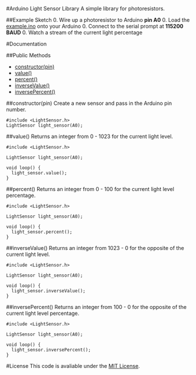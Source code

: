 #Arduino Light Sensor Library
A simple library for photoresistors.

##Example Sketch
0. Wire up a photoresistor to Arduino **pin A0**
0. Load the [example.ino](https://github.com/alextaujenis/LightSensor/blob/master/example/example.ino) onto your Arduino
0. Connect to the serial prompt at **115200 BAUD**
0. Watch a stream of the current light percentage

#Documentation

##Public Methods

* [constructor(pin)](https://github.com/alextaujenis/LightSensor#constructorpin)
* [value()](https://github.com/alextaujenis/LightSensor#value)
* [percent()](https://github.com/alextaujenis/LightSensor#percent)
* [inverseValue()](https://github.com/alextaujenis/LightSensor#inversevalue)
* [inversePercent()](https://github.com/alextaujenis/LightSensor#inversepercent)

##constructor(pin)
Create a new sensor and pass in the Arduino pin number.

    #include <LightSensor.h>
    LightSensor light_sensor(A0);

##value()
Returns an integer from 0 - 1023 for the current light level.

    #include <LightSensor.h>

    LightSensor light_sensor(A0);

    void loop() {
      light_sensor.value();
    }

##percent()
Returns an integer from 0 - 100 for the current light level percentage.

    #include <LightSensor.h>

    LightSensor light_sensor(A0);

    void loop() {
      light_sensor.percent();
    }

##inverseValue()
Returns an integer from 1023 - 0 for the opposite of the current light level.

    #include <LightSensor.h>

    LightSensor light_sensor(A0);

    void loop() {
      light_sensor.inverseValue();
    }

##inversePercent()
Returns an integer from 100 - 0 for the opposite of the current light level percentage.

    #include <LightSensor.h>

    LightSensor light_sensor(A0);

    void loop() {
      light_sensor.inversePercent();
    }

#License
This code is avaliable under the [MIT License](http://opensource.org/licenses/mit-license.php).